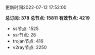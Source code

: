 更新时间2022-07-12 17:52:00

**总订阅: 378**
**总节点: 15811**
**有效节点: 4219**
- ss节点: 1525
- ssr节点: 28
- trojan节点: 416
- v2ray节点: 2250
